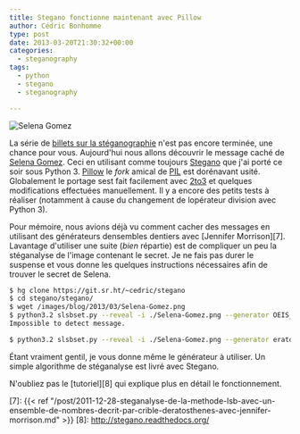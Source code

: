 ```yaml
---
title: Stegano fonctionne maintenant avec Pillow
author: Cédric Bonhomme
type: post
date: 2013-03-20T21:30:32+00:00
categories:
  - steganography
tags:
  - python
  - stegano
  - steganography

---
```

![Selena Gomez](/images/blog/2013/03/Selena-Gomez.png)

La série de [billets sur la stéganographie][1] n'est pas encore terminée, une chance pour vous. Aujourd'hui nous allons découvrir le message caché de [Selena Gomez][2].
Ceci en utilisant comme toujours [Stegano][3] que j'ai porté ce soir sous Python 3.
[Pillow][4] le _fork_ amical de [PIL][5] est dorénavant usité.
Globalement le portage sest fait facilement avec [2to3][6] et quelques modifications effectuées manuellement. Il y a encore des petits tests à réaliser (notamment à cause du changement de lopérateur division avec Python 3).

Pour mémoire, nous avions déjà vu comment cacher des messages en utilisant des générateurs densembles dentiers avec [Jennifer Morrison][7]. Lavantage d'utiliser une suite (_bien_ répartie) est de compliquer un peu la stéganalyse de l'image contenant le secret. Je ne fais pas durer le suspense et vous donne les quelques instructions nécessaires afin de trouver le secret de Selena.

```bash
$ hg clone https://git.sr.ht/~cedric/stegano
$ cd stegano/stegano/
$ wget /images/blog/2013/03/Selena-Gomez.png
$ python3.2 slsbset.py --reveal -i ./Selena-Gomez.png --generator OEIS_A000217
Impossible to detect message.

$ python3.2 slsbset.py --reveal -i ./Selena-Gomez.png --generator eratosthenes
```

Étant vraiment gentil, je vous donne même le générateur à utiliser.
Un simple algorithme de stéganalyse est livré avec Stegano.

N'oubliez pas le [tutoriel][8] qui explique plus en détail le fonctionnement.

 [1]: /series/steganography/
 [2]: http://fr.wikipedia.org/wiki/Selena_Gomez
 [3]: https://bitbucket.org/cedricbonhomme/stegano/
 [4]: https://pypi.python.org/pypi/Pillow/
 [5]: http://www.pythonware.com/products/pil/
 [6]: http://docs.python.org/2/library/2to3.html
 [7]: {{< ref "/post/2011-12-28-steganalyse-de-la-methode-lsb-avec-un-ensemble-de-nombres-decrit-par-crible-deratosthenes-avec-jennifer-morrison.md" >}}
 [8]: http://stegano.readthedocs.org/